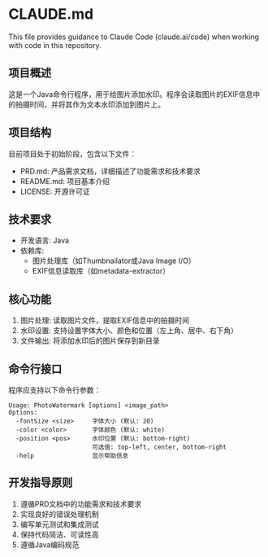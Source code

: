 # CLAUDE.md

This file provides guidance to Claude Code (claude.ai/code) when working with code in this repository.

## 项目概述
这是一个Java命令行程序，用于给图片添加水印。程序会读取图片的EXIF信息中的拍摄时间，并将其作为文本水印添加到图片上。

## 项目结构
目前项目处于初始阶段，包含以下文件：
- PRD.md: 产品需求文档，详细描述了功能需求和技术要求
- README.md: 项目基本介绍
- LICENSE: 开源许可证

## 技术要求
- 开发语言: Java
- 依赖库:
  - 图片处理库（如Thumbnailator或Java Image I/O）
  - EXIF信息读取库（如metadata-extractor）

## 核心功能
1. 图片处理: 读取图片文件，提取EXIF信息中的拍摄时间
2. 水印设置: 支持设置字体大小、颜色和位置（左上角、居中、右下角）
3. 文件输出: 将添加水印后的图片保存到新目录

## 命令行接口
程序应支持以下命令行参数：
```
Usage: PhotoWatermark [options] <image_path>
Options:
  -fontSize <size>     字体大小 (默认: 20)
  -color <color>       字体颜色 (默认: white)
  -position <pos>      水印位置 (默认: bottom-right)
                       可选值: top-left, center, bottom-right
  -help                显示帮助信息
```

## 开发指导原则
1. 遵循PRD文档中的功能需求和技术要求
2. 实现良好的错误处理机制
3. 编写单元测试和集成测试
4. 保持代码简洁、可读性高
5. 遵循Java编码规范